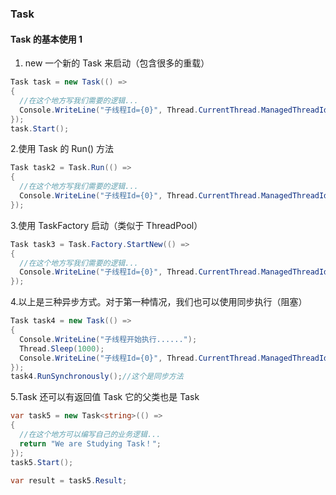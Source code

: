 ### Task

#### Task 的基本使用 1

1. new 一个新的 Task 来启动（包含很多的重载）

```cs
Task task = new Task(() =>
{
  //在这个地方写我们需要的逻辑...
  Console.WriteLine("子线程Id={0}", Thread.CurrentThread.ManagedThreadId);
});
task.Start();
```

2.使用 Task 的 Run() 方法

```cs
Task task2 = Task.Run(() =>
{
  //在这个地方写我们需要的逻辑...
  Console.WriteLine("子线程Id={0}", Thread.CurrentThread.ManagedThreadId);
});
```

3.使用 TaskFactory 启动（类似于 ThreadPool）

```cs
Task task3 = Task.Factory.StartNew(() =>
{
  //在这个地方写我们需要的逻辑...
  Console.WriteLine("子线程Id={0}", Thread.CurrentThread.ManagedThreadId);
});
```

4.以上是三种异步方式。对于第一种情况，我们也可以使用同步执行（阻塞）

```cs
Task task4 = new Task(() =>
{
  Console.WriteLine("子线程开始执行......");
  Thread.Sleep(1000);
  Console.WriteLine("子线程Id={0}", Thread.CurrentThread.ManagedThreadId);
});
task4.RunSynchronously();//这个是同步方法
```

5.Task 还可以有返回值 Task<TResult> 它的父类也是 Task

```cs
var task5 = new Task<string>(() =>
{
  //在这个地方可以编写自己的业务逻辑...
  return "We are Studying Task！";
});
task5.Start();

var result = task5.Result;
```
